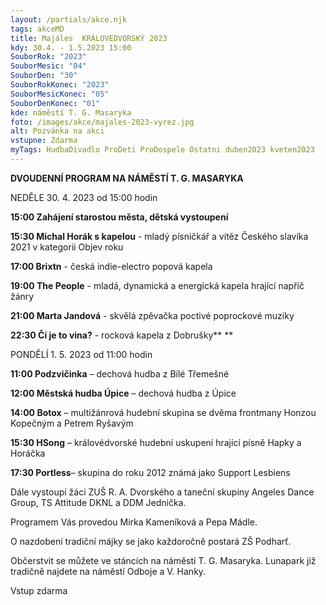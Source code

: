 ```yaml
---
layout: /partials/akce.njk
tags: akceMD
title: Majáles  KRÁLOVEDVORSKÝ 2023
kdy: 30.4. - 1.5.2023 15:00
SouborRok: "2023"
SouborMesic: "04"
SouborDen: "30"
SouborRokKonec: "2023"
SouborMesicKonec: "05"
SouborDenKonec: "01"
kde: náměstí T. G. Masaryka
foto: /images/akce/majales-2023-vyrez.jpg
alt: Pozvánka na akci
vstupne: Zdarma
myTags: HudbaDivadlo ProDeti ProDospele Ostatni duben2023 kveten2023
---
```



**DVOUDENNÍ PROGRAM NA NÁMĚSTÍ T. G. MASARYKA**

NEDĚLE 30. 4. 2023 od 15:00 hodin

**15:00 Zahájení starostou města, dětská vystoupení**

**15:30 Michal Horák s kapelou** - mladý písničkář a vítěz Českého slavíka 2021 v kategorii Objev roku

**17:00 Brixtn** - česká indie-electro popová kapela

**19:00 The People** - mladá, dynamická a energická kapela hrající napříč žánry

**21:00 Marta Jandová** - skvělá zpěvačka poctivé poprockové muziky

**22:30 Čí je to vina?** - rocková kapela z Dobrušky** **

PONDĚLÍ 1. 5. 2023 od 11:00 hodin

**11:00 Podzvičinka** – dechová hudba z Bílé Třemešné

**12:00 Městská hudba Úpice** – dechová hudba z Úpice

**14:00 Botox** – multižánrová hudební skupina se dvěma frontmany Honzou Kopečným a Petrem Ryšavým

**15:30 HSong** – královédvorské hudební uskupení hrající písně Hapky a Horáčka

**17:30 Portless**– skupina do roku 2012 známá jako Support Lesbiens



Dále vystoupí žáci ZUŠ R. A. Dvorského a taneční skupiny Angeles Dance Group, TS Attitude DKNL a DDM Jednička.

Programem Vás provedou Mirka Kameníková a Pepa Mádle.

O nazdobení tradiční májky se jako každoročně postará ZŠ Podharť. 

Občerstvit se můžete ve stáncích na náměstí T. G. Masaryka. Lunapark již tradičně najdete na náměstí Odboje a V. Hanky.

Vstup zdarma



<!--EndFragment-->